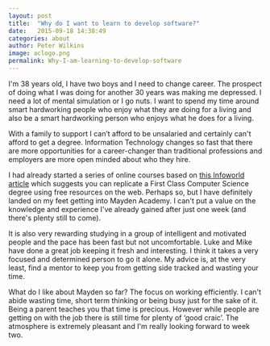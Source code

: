 ```yaml
---
layout: post
title:  "Why do I want to learn to develop software?"
date:   2015-09-18 14:38:49
categories: about
author: Peter Wilkins
image: aclogo.png
permalink: Why-I-am-learning-to-develop-software
---
```


I'm 38 years old, I have two boys and I need to change career. The prospect of doing what I was doing for another 30 years was making me depressed. I need a lot of mental simulation or I go nuts. I want to spend my time around smart hardworking people who enjoy what they are doing for a living and also be a smart hardworking person who enjoys what he does for a living.

With a family to support I can’t afford to be unsalaried and certainly can't afford to get a degree.
Information Technology changes so fast that there are more opportunities for a career-changer than traditional professions and employers are more open minded about who they hire.

I had already started a series of online courses based on [this Infoworld article](http://www.infoworld.com/article/2614635/application-development/-200k-for-a-computer-science-degree--or-these-free-online-classes-.html) which suggests you can replicate a First Class Computer Science degree using free resources on the web. Perhaps so, but I have definitely landed on my feet getting into Mayden Academy. I can't put a value on the knowledge and experience I've already gained after just one week (and there's plenty still to come).

It is also very rewarding studying in a group of intelligent and motivated people and the pace has been fast but not uncomfortable. Luke and Mike have done a great job keeping it fresh and interesting. I think it takes a very focused and determined person to go it alone. My advice is, at the very least, find a mentor to keep you from getting side tracked and wasting your time.

What do I like about Mayden so far? The focus on working efficiently. I can't abide wasting time, short term thinking or being busy just for the sake of it. Being a parent teaches you that time is precious. However while people are getting on with the job there is still time for plenty of ‘good craic’. The atmosphere is extremely pleasant and I'm really looking forward to week two.
